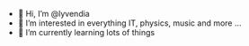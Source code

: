 - 👋 Hi, I’m @lyvendia
- 👀 I’m interested in everything IT, physics, music and more ...
- 🌱 I’m currently learning lots of things

